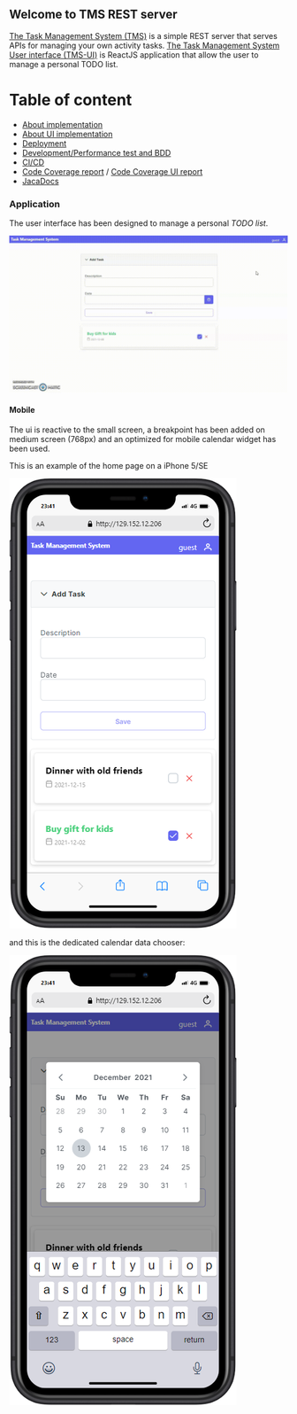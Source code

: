 ## Welcome to TMS REST server

[The Task Management System (TMS)](https://github.com/marcosperanza/tms) is a simple REST server that serves APIs for managing your own activity tasks.
[The Task Management System User interface (TMS-UI)](https://github.com/marcosperanza/tms-ui) is ReactJS application that allow the user to manage a personal TODO list.

# Table of content
- [About implementation](https://marcosperanza.github.io/tms/about-implementation.html)
- [About UI implementation](https://marcosperanza.github.io/tms/about-implementation-ui.html)
- [Deployment](https://marcosperanza.github.io/tms/deployment.html)
- [Development/Performance test and BDD](https://marcosperanza.github.io/tms/develop-environmet.html)
- [CI/CD](https://marcosperanza.github.io/tms/ci-cd.html)
- [Code Coverage report](https://marcosperanza.github.io/tms/jacoco/index.html) /  [Code Coverage UI report](https://marcosperanza.github.io/tms/lcov-report/index.html)
- [JacaDocs](https://marcosperanza.github.io/tms/apidocs/index.html) 


### Application

The user interface has been designed to manage a personal _TODO list_.

![](Recording-_17.gif)


#### Mobile

The ui is reactive to the small screen, a breakpoint has been added on medium screen (768px) and an optimized for mobile calendar 
widget has been used.

This is an example of the home page on a iPhone 5/SE

![home-mobile](mobile-home.png)


and this is the dedicated calendar data chooser:

![calendar-mobile](calendar-mobile.png)




